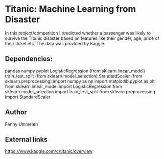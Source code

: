 # Titanic: Machine Learning from Disaster

In this project/competition I predicted whether a passenger was likely to survive the Titanic disaster based on features like their gender, age, price of their ticket etc. 
The data was provided by Kaggle.

## Dependencies:

pandas
numpy
pyplot
LogisticRegression (from sklearn.linear_model)
train_test_split (from sklearn.model_selection)
StandardScaler (from sklearn.preprocessing)
import numpy as np
import matplotlib.pyplot as plt
from sklearn.linear_model import LogisticRegression
from sklearn.model_selection import train_test_split
from sklearn.preprocessing import StandardScaler

## Author

Fanny Ummelen

## External links

https://www.kaggle.com/c/titanic/overview
